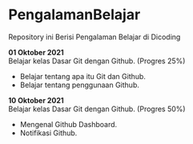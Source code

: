 # PengalamanBelajar
Repository ini Berisi Pengalaman Belajar di Dicoding

**01 Oktober 2021**  
Belajar kelas Dasar Git dengan Github. (Progres 25%)
  * Belajar tentang apa itu Git dan Github.
  * Belajar tentang penggunaan Github.

**10 Oktober 2021**  
Belajar kelas Dasar Git dengan Github. (Progres 50%)
  * Mengenal Github Dashboard.
  * Notifikasi Github.
